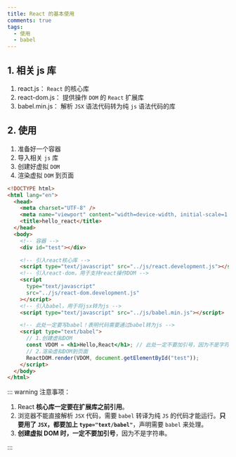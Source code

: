 ```yaml
---
title: React 的基本使用
comments: true
tags:
  - 使用
  - babel
---
```


## 1. 相关 js 库

1. react.js： `React` 的核心库
2. react-dom.js： 提供操作 `DOM` 的 `React` 扩展库
3. babel.min.js： 解析 `JSX` 语法代码转为纯 `js` 语法代码的库

## 2. 使用

1. 准备好一个容器
2. 导入相关 `js` 库
3. 创建好虚拟 `DOM`
4. 渲染虚拟 `DOM` 到页面

```html {22,23,24,25,26,27,28}
<!DOCTYPE html>
<html lang="en">
  <head>
    <meta charset="UTF-8" />
    <meta name="viewport" content="width=device-width, initial-scale=1.0" />
    <title>hello_react</title>
  </head>
  <body>
    <!-- 容器 -->
    <div id="test"></div>

    <!-- 引入react核心库 -->
    <script type="text/javascript" src="../js/react.development.js"></script>
    <!-- 引入react-dom，用于支持react操作DOM -->
    <script
      type="text/javascript"
      src="../js/react-dom.development.js"
    ></script>
    <!-- 引入babel，用于将jsx转为js -->
    <script type="text/javascript" src="../js/babel.min.js"></script>

    <!-- 此处一定要写babel！表明代码需要通过babel转为js -->
    <script type="text/babel">
      // 1.创建虚拟DOM
      const VDOM = <h1>Hello,React</h1>; // 此处一定不要加引号，因为不是字符串
      // 2.渲染虚拟DOM到页面
      ReactDOM.render(VDOM, document.getElementById("test"));
    </script>
  </body>
</html>
```

::: warning 注意事项：

1. React **核心库一定要在扩展库之前引用**。
2. 浏览器不能直接解析 `JSX` 代码，需要 `babel` 转译为纯 `JS` 的代码才能运行。**只要用了 `JSX`，都要加上 `type="text/babel"`**，声明需要 `babel` 来处理。
3. **创建虚拟 DOM 时，一定不要加引号**，因为不是字符串。

:::
